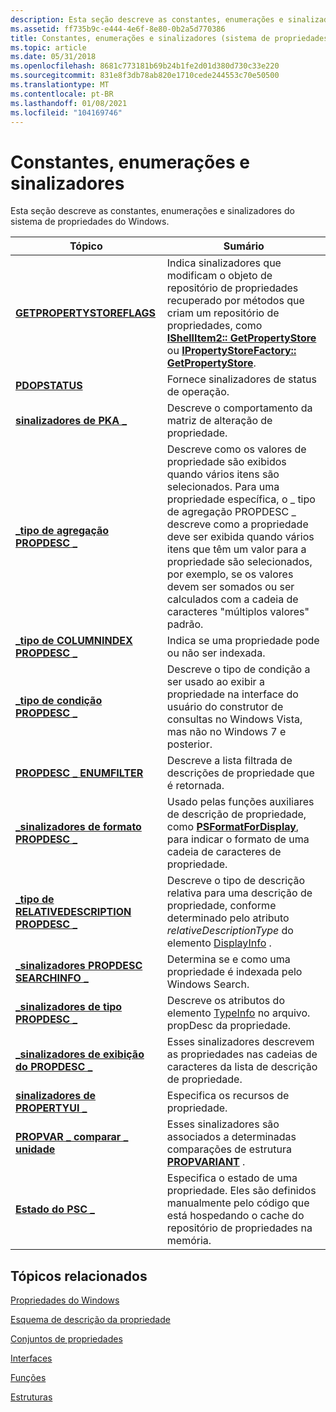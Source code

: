 ```yaml
---
description: Esta seção descreve as constantes, enumerações e sinalizadores do sistema de propriedades do Windows.
ms.assetid: ff735b9c-e444-4e6f-8e80-0b2a5d770386
title: Constantes, enumerações e sinalizadores (sistema de propriedades do Windows)
ms.topic: article
ms.date: 05/31/2018
ms.openlocfilehash: 8681c773181b69b24b1fe2d01d380d730c33e220
ms.sourcegitcommit: 831e8f3db78ab820e1710cede244553c70e50500
ms.translationtype: MT
ms.contentlocale: pt-BR
ms.lasthandoff: 01/08/2021
ms.locfileid: "104169746"
---
```

# <a name="constants-enumerations-and-flags"></a>Constantes, enumerações e sinalizadores

Esta seção descreve as constantes, enumerações e sinalizadores do sistema de propriedades do Windows.



| Tópico                                                                              | Sumário                                                                                                                                                                                                                                                                                                                                                                                   |
|------------------------------------------------------------------------------------|--------------------------------------------------------------------------------------------------------------------------------------------------------------------------------------------------------------------------------------------------------------------------------------------------------------------------------------------------------------------------------------------|
| [**GETPROPERTYSTOREFLAGS**](/windows/desktop/api/Propsys/ne-propsys-getpropertystoreflags)                             | Indica sinalizadores que modificam o objeto de repositório de propriedades recuperado por métodos que criam um repositório de propriedades, como [**IShellItem2:: GetPropertyStore**](/windows/win32/api/shobjidl_core/nf-shobjidl_core-ishellitem2-getpropertystore) ou [**IPropertyStoreFactory:: GetPropertyStore**](/windows/win32/api/propsys/nf-propsys-ipropertystorefactory-getpropertystore).<br/>                                                                                        |
| [**PDOPSTATUS**](/windows/win32/api/shobjidl_core/ne-shobjidl_core-pdopstatus)                                                 | Fornece sinalizadores de status de operação.<br/>                                                                                                                                                                                                                                                                                                                                                |
| [**sinalizadores de PKA \_**](/windows/win32/api/propsys/ne-propsys-pka_flags)                                                  | Descreve o comportamento da matriz de alteração de propriedade.<br/>                                                                                                                                                                                                                                                                                                                                       |
| [**\_tipo de agregação PROPDESC \_**](/windows/win32/api/propsys/ne-propsys-propdesc_aggregation_type)                 | Descreve como os valores de propriedade são exibidos quando vários itens são selecionados. Para uma propriedade específica, o \_ tipo de agregação PROPDESC \_ descreve como a propriedade deve ser exibida quando vários itens que têm um valor para a propriedade são selecionados, por exemplo, se os valores devem ser somados ou ser calculados com a cadeia de caracteres "múltiplos valores" padrão.<br/> |
| [**\_tipo de COLUMNINDEX PROPDESC \_**](/windows/win32/api/propsys/ne-propsys-propdesc_columnindex_type)                 | Indica se uma propriedade pode ou não ser indexada.<br/>                                                                                                                                                                                                                                                                                                                             |
| [**\_tipo de condição PROPDESC \_**](/windows/win32/api/propsys/ne-propsys-propdesc_condition_type)                     | Descreve o tipo de condição a ser usado ao exibir a propriedade na interface do usuário do construtor de consultas no Windows Vista, mas não no Windows 7 e posterior.<br/>                                                                                                                                                                                                                                      |
| [**PROPDESC \_ ENUMFILTER**](/windows/win32/api/propsys/ne-propsys-propdesc_enumfilter)                              | Descreve a lista filtrada de descrições de propriedade que é retornada.<br/>                                                                                                                                                                                                                                                                                                          |
| [**\_sinalizadores de formato PROPDESC \_**](/windows/win32/api/propsys/ne-propsys-propdesc_format_flags)                         | Usado pelas funções auxiliares de descrição de propriedade, como [**PSFormatForDisplay**](/windows/win32/api/propsys/nf-propsys-psformatfordisplay), para indicar o formato de uma cadeia de caracteres de propriedade.<br/>                                                                                                                                                                                                                         |
| [**\_tipo de RELATIVEDESCRIPTION PROPDESC \_**](/windows/win32/api/propsys/ne-propsys-propdesc_relativedescription_type) | Descreve o tipo de descrição relativa para uma descrição de propriedade, conforme determinado pelo atributo *relativeDescriptionType* do elemento [DisplayInfo](./propdesc-schema-displayinfo.md) .<br/>                                                                                                                                                                                   |
| [**\_sinalizadores PROPDESC SEARCHINFO \_**](/windows/win32/api/propsys/ne-propsys-propdesc_searchinfo_flags)                 | Determina se e como uma propriedade é indexada pelo Windows Search.<br/>                                                                                                                                                                                                                                                                                                             |
| [**\_sinalizadores de tipo PROPDESC \_**](/windows/win32/api/propsys/ne-propsys-propdesc_type_flags)                             | Descreve os atributos do elemento [TypeInfo](./propdesc-schema-typeinfo.md) no arquivo. propDesc da propriedade.<br/>                                                                                                                                                                                                                                                                |
| [**\_sinalizadores de exibição do PROPDESC \_**](/windows/win32/api/propsys/ne-propsys-propdesc_view_flags)                             | Esses sinalizadores descrevem as propriedades nas cadeias de caracteres da lista de descrição de propriedade.<br/>                                                                                                                                                                                                                                                                                                           |
| [**sinalizadores de PROPERTYUI \_**](/windows/win32/api/shobjidl_core/ne-shobjidl_core-_propertyui_flags)                                    | Especifica os recursos de propriedade.<br/>                                                                                                                                                                                                                                                                                                                                                    |
| [**PROPVAR \_ comparar \_ unidade**](/windows/win32/api/propvarutil/ne-propvarutil-propvar_compare_unit)                           | Esses sinalizadores são associados a determinadas comparações de estrutura [**PROPVARIANT**](/windows/win32/api/propidlbase/ns-propidlbase-propvariant) .<br/>                                                                                                                                                                                                                                                                               |
| [**Estado do PSC \_**](/windows/win32/api/propsys/ne-propsys-psc_state)                                                  | Especifica o estado de uma propriedade. Eles são definidos manualmente pelo código que está hospedando o cache do repositório de propriedades na memória.<br/>                                                                                                                                                                                                                                                        |



 

## <a name="related-topics"></a>Tópicos relacionados

<dl> <dt>

[Propriedades do Windows](props.md)
</dt> <dt>

[Esquema de descrição da propriedade](property-description-schema.md)
</dt> <dt>

[Conjuntos de propriedades](property-sets.md)
</dt> <dt>

[Interfaces](interfaces.md)
</dt> <dt>

[Funções](functions.md)
</dt> <dt>

[Estruturas](structures.md)
</dt> </dl>

 

 
